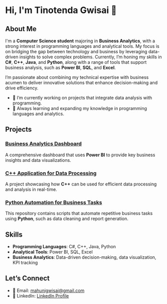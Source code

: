 # Hi, I'm Tinotenda Gwisai 👋

## About Me
I'm a **Computer Science student** majoring in **Business Analytics**, with a strong interest in programming languages and analytical tools. My focus is on bridging the gap between technology and business by leveraging data-driven insights to solve complex problems. Currently, I’m honing my skills in **C#**, **C++**, **Java**, and **Python**, along with a range of tools that support business analysis, such as **Power BI**, **SQL**, and **Excel**.

I’m passionate about combining my technical expertise with business acumen to deliver innovative solutions that enhance decision-making and drive efficiency.

- 🔭 I’m currently working on projects that integrate data analysis with programming.
- 🌱 Always learning and expanding my knowledge in programming languages and analytics.

## Projects
### [Business Analytics Dashboard](https://github.com/tinotenda/business-analytics-dashboard)
A comprehensive dashboard that uses **Power BI** to provide key business insights and data visualizations.

### [C++ Application for Data Processing](https://github.com/tinotenda/cpp-data-processing)
A project showcasing how **C++** can be used for efficient data processing and analysis in real-time.

### [Python Automation for Business Tasks](https://github.com/tinotenda/python-automation)
This repository contains scripts that automate repetitive business tasks using **Python**, such as data cleaning and report generation.

## Skills
- **Programming Languages**: C#, C++, Java, Python
- **Analytical Tools**: Power BI, SQL, Excel
- **Business Analytics**: Data-driven decision-making, data visualization, KPI tracking

## Let’s Connect
- 📧 Email: [mahunigwisai@gmail.com](mailto:mahunigwisai@gmail.com)
- 💼 LinkedIn: [LinkedIn Profile](https://www.linkedin.com/in/tinotenda-gwisai/)
